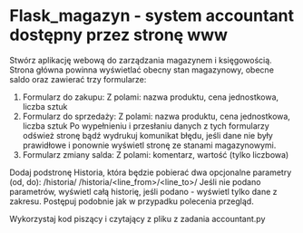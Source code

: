 # Flask_magazyn - system accountant dostępny przez stronę www

Stwórz aplikację webową do zarządzania magazynem i księgowością.
Strona główna powinna wyświetlać obecny stan magazynowy, obecne saldo oraz zawierać trzy formularze:
1. Formularz do zakupu:
Z polami: nazwa produktu, cena jednostkowa, liczba sztuk
2. Formularz do sprzedaży:
Z polami: nazwa produktu, cena jednostkowa, liczba sztuk
Po wypełnieniu i przesłaniu danych z tych formularzy odśwież stronę bądź wydrukuj komunikat błędu, jeśli dane nie były prawidłowe i ponownie wyświetl stronę ze stanami magazynowymi.
3. Formularz zmiany salda:
Z polami: komentarz, wartość (tylko liczbowa)


Dodaj podstronę Historia, która będzie pobierać dwa opcjonalne parametry (od, do):
/historia/
/historia/<line_from>/<line_to>/
Jeśli nie podano parametrów, wyświetl całą historię, jeśli podano - wyświetl tylko dane z zakresu. Postępuj podobnie jak w przypadku polecenia przegląd.

Wykorzystaj kod piszący i czytający z pliku z zadania accountant.py
